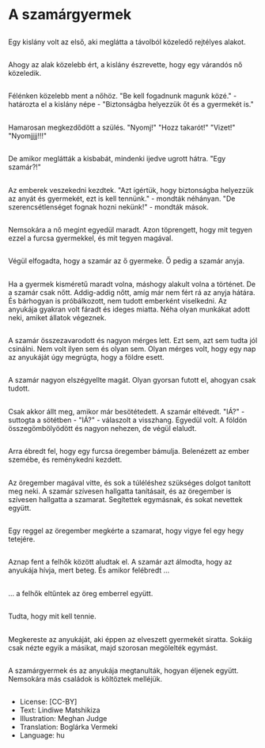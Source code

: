 # A szamárgyermek

##
Egy kislány volt az első, aki meglátta a távolból közeledő rejtélyes alakot.

##
Ahogy az alak közelebb ért, a kislány észrevette, hogy egy várandós nő közeledik.

##
Félénken közelebb ment a nőhöz. "Be kell fogadnunk magunk közé." - határozta el a kislány népe - "Biztonságba helyezzük őt és a gyermekét is."

##
Hamarosan megkezdődött a szülés. "Nyomj!" "Hozz takarót!" "Vizet!" "Nyomjjjj!!!"

##
De amikor meglátták a kisbabát, mindenki ijedve ugrott hátra. "Egy szamár?!"

##
Az emberek veszekedni kezdtek. "Azt ígértük, hogy biztonságba helyezzük az anyát és gyermekét, ezt is kell tennünk." - mondták néhányan. "De szerencsétlenséget fognak hozni nekünk!" - mondták mások.

##
Nemsokára a nő megint egyedül maradt. Azon töprengett, hogy mit tegyen ezzel a furcsa gyermekkel, és mit tegyen magával.

##
Végül elfogadta, hogy a szamár az ő gyermeke. Ő pedig a szamár anyja.

##
Ha a gyermek kisméretű maradt volna, máshogy alakult volna a történet. De a szamár csak nőtt. Addig-addig nőtt, amíg már nem fért rá az anyja hátára. És bárhogyan is próbálkozott, nem tudott emberként viselkedni. Az anyukája gyakran volt fáradt és ideges miatta. Néha olyan munkákat adott neki, amiket állatok végeznek.

##
A szamár összezavarodott és nagyon mérges lett. Ezt sem, azt sem tudta jól csinálni. Nem volt ilyen sem és olyan sem. Olyan mérges volt, hogy egy nap az anyukáját úgy megrúgta, hogy a földre esett.

##
A szamár nagyon elszégyellte magát. Olyan gyorsan futott el, ahogyan csak tudott.

##
Csak akkor állt meg, amikor már besötétedett. A szamár eltévedt. "IÁ?" - suttogta a sötétben - "IÁ?" - válaszolt a visszhang. Egyedül volt. A földön összegömbölyödött és nagyon nehezen, de végül elaludt.

##
Arra ébredt fel, hogy egy furcsa öregember bámulja. Belenézett az ember szemébe, és reménykedni kezdett.

##
Az öregember magával vitte, és sok a túléléshez szükséges dolgot tanított meg neki. A szamár szívesen hallgatta tanításait, és az öregember is szívesen hallgatta a szamarat. Segítettek egymásnak, és sokat nevettek együtt.

##
Egy reggel az öregember megkérte a szamarat, hogy vigye fel egy hegy tetejére.

##
Aznap fent a felhők között aludtak el. A szamár azt álmodta, hogy az anyukája hívja, mert beteg. És amikor felébredt ...

##
… a felhők eltűntek az öreg emberrel együtt.

##
Tudta, hogy mit kell tennie.

##
Megkereste az anyukáját, aki éppen az elveszett gyermekét siratta. Sokáig csak nézte egyik a másikat, majd szorosan megölelték egymást.

##
A szamárgyermek és az anyukája megtanulták, hogyan éljenek együtt. Nemsokára más családok is költöztek melléjük.

##
* License: [CC-BY]
* Text: Lindiwe Matshikiza
* Illustration: Meghan Judge
* Translation: Boglárka Vermeki
* Language: hu
